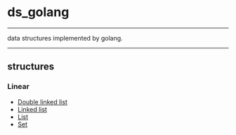 # ds_golang

---

data structures implemented by golang.
<br>

---

## structures

### Linear

- [Double linked list](https://github.com/ErfiDev/ds_golang/blob/main/linear/doublyLinkedList.go)
- [Linked list](https://github.com/ErfiDev/ds_golang/blob/main/linear/linkedList.go)
- [List](https://github.com/ErfiDev/ds_golang/blob/main/linear/list.go)
- [Set](https://github.com/erfidev/ds_golang/blob/main/linear/set.go)
